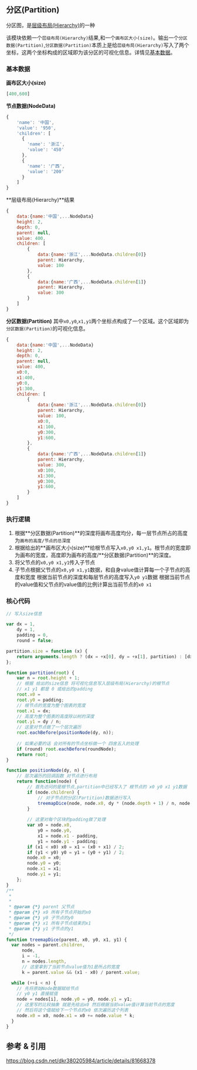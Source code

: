 ## 分区(Partition)
分区图，是[层级布局(Hierarchy)](https://sz-p.cn/blog/index.php/2019/07/08/207.html)的一种

该模块依赖一个`层级布局(Hierarchy)`结果,和一个`画布区大小(size)`。输出一个`分区数据(Partition)`,`分区数据(Partition)`本质上是给`层级布局(Hierarchy)`写入了两个坐标，这两个坐标构成的区域即为该分区的可视化信息。详情见[基本数据](#基本数据)。

### 基本数据

**画布区大小(size)**
```javascript
[400,600]
```

**节点数据(NodeData)**

```javascript
{
    'name': '中国',
    'value': '950',
    'children': [
      {
        'name': '浙江',
        'value': '450'
      },
      {
        'name': '广西',
        'value': '200'
      }
    ]
}
```

**层级布局(Hierarchy)**结果

```javascript
{
    data:{name:'中国',...NodeData}
    height: 2,
    depth: 0,
    parent: null,
    value: 400,
    children: [
        {
            data:{name:'浙江',...NodeData.children[0]}
            parent: Hierarchy,
            value: 100
        },
        {
            data:{name:'广西',...NodeData.children[1]}
            parent: Hierarchy,
            value: 300
        }
    ]
}
```

**分区数据(Partition)**
其中`x0,y0`,`x1,y1`两个坐标点构成了一个区域。这个区域即为`分区数据(Partition)`的可视化信息。

```javascript
{
    data:{name:'中国',...NodeData}
    height: 2,
    depth: 0,
    parent: null,
    value: 400,
    x0:0,
    x1:400,
    y0:0,
    y1:300,
    children: [
        {
            data:{name:'浙江',...NodeData.children[0]}
            parent: Hierarchy,
            value: 100,
            x0:0,
            x1:100,
            y0:300,
            y1:600,
        },
        {
            data:{name:'广西',...NodeData.children[1]}
            parent: Hierarchy,
            value: 300,
            x0:100,
            x1:300,
            y0:300,
            y1:600,
        }
    ]
}
```

### 执行逻辑

1. 根据**分区数据(Partition)**的深度将画布高度均分，每一层节点所占的高度为`画布的高度/节点的总深度`
2. 根据给出的**画布区大小(size)**给根节点写入`x0,y0 x1,y1`。根节点的宽度即为画布的宽度，高度即为画布的高度/**分区数据(Partition)**的深度。
3. 将父节点的`x0,y0 x1,y1`传入子节点
4. 子节点根据父节点的`x0,y0 x1,y1`数据，和自身value值计算每一个子节点的高度和宽度
   根据当前节点的深度和每层节点的高度写入`y0 y1`数据
   根据当前节点的value值和父节点的value值的比例计算出当前节点的`x0 x1`

### 核心代码
```javascript
// 写入size信息

var dx = 1,
    dy = 1,
    padding = 0,
    round = false;

partition.size = function (x) {
    return arguments.length ? (dx = +x[0], dy = +x[1], partition) : [dx, dy];
};

function partition(root) {
    var n = root.height + 1;
    // 根据 给出的size信息 将可视化信息写入层级布局(Hierarchy)的根节点
    // x1 y1 都是 0 或给出的padding
    root.x0 =
    root.y0 = padding;
    // 根节点的宽度为整个图表的宽度
    root.x1 = dx;
    // 高度为整个图表的高度除以树的深度
    root.y1 = dy / n;
    // 这里对节点做了一个层次遍历
    root.eachBefore(positionNode(dy, n));
    
    // 如果必要的话 会对所有的节点坐标做一个 四舍五入的处理
    if (round) root.eachBefore(roundNode);
    return root;
}

function positionNode(dy, n) {
    // 层次遍历的回调函数 对节点进行布局
    return function(node) {
        // 首先访问的是根节点,partition中已经写入了 根节点的 x0 y0 x1 y1数据
        if (node.children) {
            // 对子节点的分区(Partition)数据进行写入
            treemapDice(node, node.x0, dy * (node.depth + 1) / n, node.x1, dy * (node.depth + 2) / n);
        }
    
        // 这里对每个区块的padding做了处理 
        var x0 = node.x0,
            y0 = node.y0,
            x1 = node.x1 - padding,
            y1 = node.y1 - padding;
        if (x1 < x0) x0 = x1 = (x0 + x1) / 2;
        if (y1 < y0) y0 = y1 = (y0 + y1) / 2;
        node.x0 = x0;
        node.y0 = y0;
        node.x1 = x1;
        node.y1 = y1;
    };
}
/**
 *
 *
 * @param {*} parent 父节点
 * @param {*} x0 所有子节点开始的x0
 * @param {*} y0 子节点的y0
 * @param {*} x1 所有子节点结束的x1
 * @param {*} y1 子节点的y1
 */
function treemapDice(parent, x0, y0, x1, y1) {
  var nodes = parent.children,
      node,
      i = -1,
      n = nodes.length,
      // 这里拿到了当前节点value值为1是所占的宽度
      k = parent.value && (x1 - x0) / parent.value;

  while (++i < n) {
    // 先将原始Node数据赋给节点
    // y0 y1 直接赋值
    node = nodes[i], node.y0 = y0, node.y1 = y1;
    // 这里写的比较抽象 就是先给出x0 然后根据当前value值计算当前节点的宽度
    // 然后将这个值赋给下一个节点的x0 依次遍历这个列表
    node.x0 = x0, node.x1 = x0 += node.value * k;
  }
}
```

## 参考 & 引用
https://blog.csdn.net/dkr380205984/article/details/81668378
